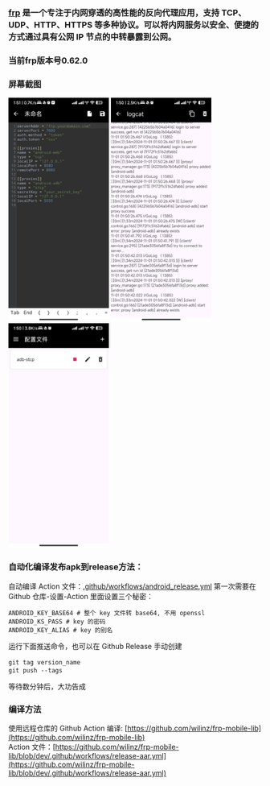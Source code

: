 ### [frp](https://github.com/fatedier/frp) 是一个专注于内网穿透的高性能的反向代理应用，支持 TCP、UDP、HTTP、HTTPS 等多种协议。可以将内网服务以安全、便捷的方式通过具有公网 IP 节点的中转暴露到公网。

### 当前frp版本号0.62.0
### 屏幕截图
<img src="mdassets/1.jpg" width="200px" alt="Image 1">
<img src="mdassets/2.jpg" width="200px" alt="Image 2">
<img src="mdassets/3.jpg" width="200px" alt="Image 3">

### 自动化编译发布apk到release方法：
自动编译 Action 文件：[.github/workflows/android_release.yml](.github/workflows/android_release.yml)
第一次需要在 Github 仓库-设置-Action 里面设置三个秘密：
```
ANDROID_KEY_BASE64 # 整个 key 文件转 base64, 不用 openssl
ANDROID_KS_PASS # key 的密码
ANDROID_KEY_ALIAS # key 的别名
```
运行下面推送命令，也可以在 Github Release 手动创建
```shell
git tag version_name
git push --tags
```
等待数分钟后，大功告成

### 编译方法
使用远程仓库的 Github Action 编译: [https://github.com/wilinz/frp-mobile-lib](https://github.com/wilinz/frp-mobile-lib)  
Action 文件：[https://github.com/wilinz/frp-mobile-lib/blob/dev/.github/workflows/release-aar.yml](https://github.com/wilinz/frp-mobile-lib/blob/dev/.github/workflows/release-aar.yml)




